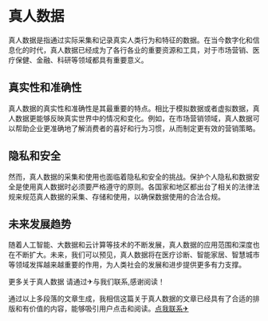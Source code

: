 # 真人数据

真人数据是指通过实际采集和记录真实人类行为和特征的数据。在当今数字化和信息化的时代，真人数据已经成为了各行各业的重要资源和工具，对于市场营销、医疗保健、金融、科研等领域都具有重要意义。

## 真实性和准确性

真人数据的真实性和准确性是其最重要的特点。相比于模拟数据或者虚拟数据，真人数据更能够反映真实世界中的情况和变化。例如，在市场营销领域，真人数据可以帮助企业更准确地了解消费者的喜好和行为习惯，从而制定更有效的营销策略。

## 隐私和安全

然而，真人数据的采集和使用也面临着隐私和安全的挑战。保护个人隐私和数据安全是使用真人数据时必须要严格遵守的原则。各国家和地区都出台了相关的法律法规来规范真人数据的采集、存储和使用，以确保数据使用的合法合规。

## 未来发展趋势

随着人工智能、大数据和云计算等技术的不断发展，真人数据的应用范围和深度也在不断扩大。未来，我们可以预见，真人数据将在医疗诊断、智能家居、智慧城市等领域发挥越来越重要的作用，为人类社会的发展和进步提供更多有力支撑。

更多关于真人数据 请通过✈与我们联系,感谢阅读！

通过以上多段落的文章生成，我相信这篇关于真人数据的文章已经具有了合适的排版和有价值的内容，能够吸引用户点击和阅读。[点我联系✈](https://help.k02.cc)